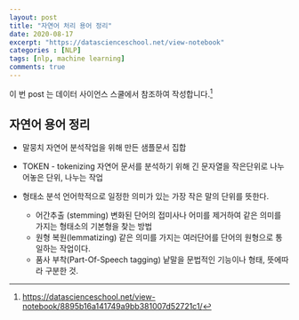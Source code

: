 ```yaml
---
layout: post
title: "자연어 처리 용어 정리"
date: 2020-08-17
excerpt: "https://datascienceschool.net/view-notebook"
categories : [NLP]
tags: [nlp, machine learning]
comments: true
---
```




이 번 post 는 데이터 사이언스 스쿨에서 참조하여 작성합니다.[^1]

[^1]: <https://datascienceschool.net/view-notebook/8895b16a141749a9bb381007d52721c1/>

## 자연어 용어 정리

 * 말뭉치 
    자연어 분석작업을 위해 만든 샘플문서 집합

 * TOKEN - tokenizing
    자연어 문서를 분석하기 위해 긴 문자열을 작은단위로 나누어놓은 단위, 나누는 작업

 * 형태소 분석
    언어학적으로 일정한 의미가 있는 가장 작은 말의 단위를 뜻한다. 
    - 어간추출 (stemming)
        변화된 단어의 접미사나 어미를 제거하여 같은 의미를 가지는 형태소의 기본형을 찾는 방법 
    - 원형 복원(lemmatizing)
        같은 의미를 가지는 여러단어를 단어의 원형으로 통일하는 작업이다. 
    - 품사 부착(Part-Of-Speech tagging)
        낱말을 문법적인 기능이나 형태, 뜻에따라 구분한 것.

